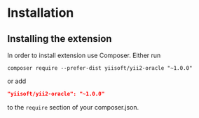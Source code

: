 Installation
============

## Installing the extension

In order to install extension use Composer. Either run

```
composer require --prefer-dist yiisoft/yii2-oracle "~1.0.0"
```

or add

```json
"yiisoft/yii2-oracle": "~1.0.0"
```

to the `require` section of your composer.json.
